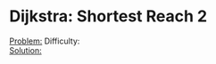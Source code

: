 # Dijkstra: Shortest Reach 2
[Problem:](https://www.hackerrank.com/challenges/dijkstrashortreach/) Difficulty: \
[Solution:](https://ideone.com/goff8p)

